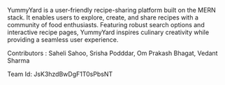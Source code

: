 YummyYard is a user-friendly recipe-sharing platform built on the MERN stack. It enables users to explore, create, and share recipes with a community of food enthusiasts. Featuring robust search options and interactive recipe pages, YummyYard inspires culinary creativity while providing a seamless user experience.


Contributors : Saheli Sahoo, Srisha Podddar, Om Prakash Bhagat, Vedant Sharma

Team Id: JsK3hzdBwDgF1T0sPbsNT
